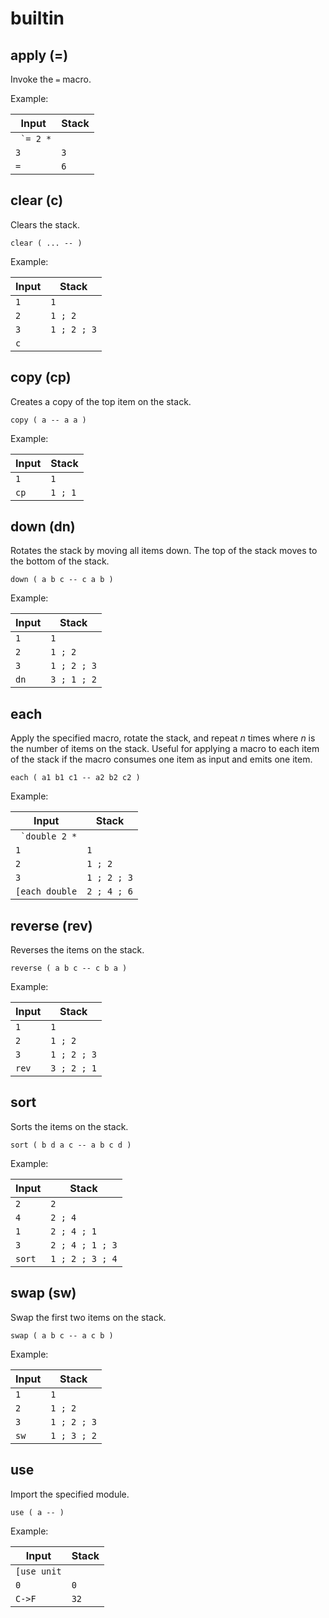 # builtin

## apply (=)

Invoke the `=` macro.

Example:

| Input            | Stack
|------------------|-------------|
| `` `= 2 *``      |
| `3`              | `3`
| `=`              | `6`

## clear (c)

Clears the stack.

    clear ( ... -- )

Example:

| Input   | Stack
|---------|-------------|
| `1`     | `1`
| `2`     | `1 ; 2`
| `3`     | `1 ; 2 ; 3`
| `c`     |

## copy (cp)

Creates a copy of the top item on the stack.

    copy ( a -- a a )

Example:

| Input   | Stack
|---------|-------------|
| `1`     | `1`
| `cp`    | `1 ; 1`

## down (dn)

Rotates the stack by moving all items down. The top of the stack moves to the bottom of the stack.

    down ( a b c -- c a b )

Example:

| Input   | Stack
|---------|-------------|
| `1`     | `1`
| `2`     | `1 ; 2`
| `3`     | `1 ; 2 ; 3`
| `dn`    | `3 ; 1 ; 2`

## each

Apply the specified macro, rotate the stack, and repeat *n* times where *n* is the number of items on the stack. Useful for applying a macro to each item of the stack if the macro consumes one item as input and emits one item.

    each ( a1 b1 c1 -- a2 b2 c2 )

Example:

| Input            | Stack
|------------------|-------------|
| `` `double 2 *`` |
| `1`              | `1`
| `2`              | `1 ; 2`
| `3`              | `1 ; 2 ; 3`
| `[each double`   | `2 ; 4 ; 6`

## reverse (rev)

Reverses the items on the stack.

    reverse ( a b c -- c b a )

Example:

| Input   | Stack
|---------|-------------|
| `1`     | `1`
| `2`     | `1 ; 2`
| `3`     | `1 ; 2 ; 3`
| `rev`   | `3 ; 2 ; 1`

## sort

Sorts the items on the stack.

    sort ( b d a c -- a b c d )

Example:

| Input   | Stack
|---------|-------------|
| `2`     | `2`
| `4`     | `2 ; 4`
| `1`     | `2 ; 4 ; 1`
| `3`     | `2 ; 4 ; 1 ; 3`
| `sort`  | `1 ; 2 ; 3 ; 4`

## swap (sw)

Swap the first two items on the stack.

    swap ( a b c -- a c b )

Example:

| Input   | Stack
|---------|-------------|
| `1`     | `1`
| `2`     | `1 ; 2`
| `3`     | `1 ; 2 ; 3`
| `sw`    | `1 ; 3 ; 2`

## use

Import the specified module.

    use ( a -- )

Example:

| Input       | Stack
|-------------|-------------|
| `[use unit` |
| `0`         | `0`
| `C->F`      | `32`

